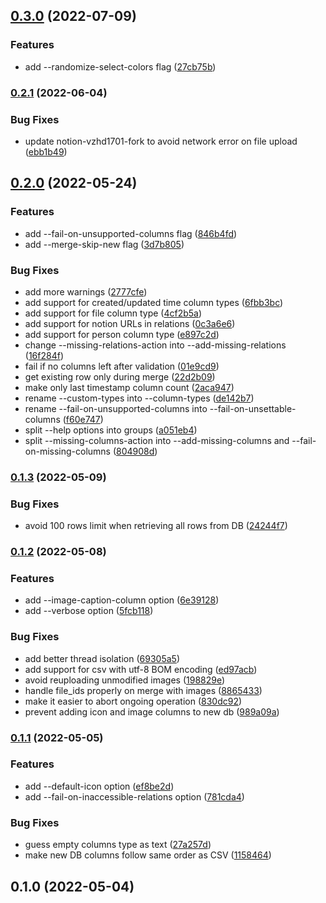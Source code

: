 ## [0.3.0](https://github.com/vzhd1701/csv2notion/compare/v0.2.1...v0.3.0) (2022-07-09)

### Features

- add --randomize-select-colors flag ([27cb75b](https://github.com/vzhd1701/csv2notion/commit/27cb75b25184a64d1c653f6bd25b920ef28ac8de))

### [0.2.1](https://github.com/vzhd1701/csv2notion/compare/v0.2.0...v0.2.1) (2022-06-04)

### Bug Fixes

- update notion-vzhd1701-fork to avoid network error on file upload ([ebb1b49](https://github.com/vzhd1701/csv2notion/commit/ebb1b49b6be7d8646406b5e21ebec50781f73907))

## [0.2.0](https://github.com/vzhd1701/csv2notion/compare/v0.1.3...v0.2.0) (2022-05-24)

### Features

- add --fail-on-unsupported-columns flag ([846b4fd](https://github.com/vzhd1701/csv2notion/commit/846b4fd2ba7bee6801bfe4da75c99a003f5f662f))
- add --merge-skip-new flag ([3d7b805](https://github.com/vzhd1701/csv2notion/commit/3d7b805385818a4a157064184f061f65af87a302))

### Bug Fixes

- add more warnings ([2777cfe](https://github.com/vzhd1701/csv2notion/commit/2777cfe17300519ca803c5b7cb35303162a68e5d))
- add support for created/updated time column types ([6fbb3bc](https://github.com/vzhd1701/csv2notion/commit/6fbb3bcb7a32736ee08b0c64f0d661d68dd75217))
- add support for file column type ([4cf2b5a](https://github.com/vzhd1701/csv2notion/commit/4cf2b5a86958a22510ffcff37797c4211e2a826b))
- add support for notion URLs in relations ([0c3a6e6](https://github.com/vzhd1701/csv2notion/commit/0c3a6e608bebd1875bf797ecb1b8809d56f54aa2))
- add support for person column type ([e897c2d](https://github.com/vzhd1701/csv2notion/commit/e897c2d3189c503e6d33e6d05d038d1eb130c1a9))
- change --missing-relations-action into --add-missing-relations ([16f284f](https://github.com/vzhd1701/csv2notion/commit/16f284fd7084ddfe5f2bd1acae21bdaff4bea1ae))
- fail if no columns left after validation ([01e9cd9](https://github.com/vzhd1701/csv2notion/commit/01e9cd9cef6306a0fa3b643afad4988a3d7471e1))
- get existing row only during merge ([22d2b09](https://github.com/vzhd1701/csv2notion/commit/22d2b094343a394cf0b149e79ac05e1aae078422))
- make only last timestamp column count ([2aca947](https://github.com/vzhd1701/csv2notion/commit/2aca9477fcff5c29f4082ea9f8ae4d62bb4a02c2))
- rename --custom-types into --column-types ([de142b7](https://github.com/vzhd1701/csv2notion/commit/de142b797029c529cb43e83af52bea068d1c3c26))
- rename --fail-on-unsupported-columns into --fail-on-unsettable-columns ([f60e747](https://github.com/vzhd1701/csv2notion/commit/f60e747b449fd09cc7103ce94f6e3bb6d5f0aa35))
- split --help options into groups ([a051eb4](https://github.com/vzhd1701/csv2notion/commit/a051eb48ce2140c15131aab232bdc32a70b8b6c3))
- split --missing-columns-action into --add-missing-columns and --fail-on-missing-columns ([804908d](https://github.com/vzhd1701/csv2notion/commit/804908d238fdbc51d04c4af9fcda1e6ff2fb11da))

### [0.1.3](https://github.com/vzhd1701/csv2notion/compare/v0.1.2...v0.1.3) (2022-05-09)

### Bug Fixes

- avoid 100 rows limit when retrieving all rows from DB ([24244f7](https://github.com/vzhd1701/csv2notion/commit/24244f7f1ea846f8ad810565b152249e6944b51c))

### [0.1.2](https://github.com/vzhd1701/csv2notion/compare/v0.1.1...v0.1.2) (2022-05-08)

### Features

- add --image-caption-column option ([6e39128](https://github.com/vzhd1701/csv2notion/commit/6e39128ed44afab581d39698913f87ddec21278a))
- add --verbose option ([5fcb118](https://github.com/vzhd1701/csv2notion/commit/5fcb118e2238b44c549c627d07ceda34b8a8158d))

### Bug Fixes

- add better thread isolation ([69305a5](https://github.com/vzhd1701/csv2notion/commit/69305a54323dfb9f2458b064802ab985ee3b69b4))
- add support for csv with utf-8 BOM encoding ([ed97acb](https://github.com/vzhd1701/csv2notion/commit/ed97acbc763137d13a8f4dff040173d5b96a7898))
- avoid reuploading unmodified images ([198829e](https://github.com/vzhd1701/csv2notion/commit/198829ebfb56f7fc03c0be618c23a24b8281960e))
- handle file_ids properly on merge with images ([8865433](https://github.com/vzhd1701/csv2notion/commit/886543345ed0347eb4756da57e744be669a86b5a))
- make it easier to abort ongoing operation ([830dc92](https://github.com/vzhd1701/csv2notion/commit/830dc922fae0590e630053ea19b1c5c4cfaa90b8))
- prevent adding icon and image columns to new db ([989a09a](https://github.com/vzhd1701/csv2notion/commit/989a09a3b48332c6479b448f8067da03ac41516d))

### [0.1.1](https://github.com/vzhd1701/csv2notion/compare/v0.1.0...v0.1.1) (2022-05-05)

### Features

- add --default-icon option ([ef8be2d](https://github.com/vzhd1701/csv2notion/commit/ef8be2dbf6e0fb1672a417720819bf50dee93e01))
- add --fail-on-inaccessible-relations option ([781cda4](https://github.com/vzhd1701/csv2notion/commit/781cda4630ab73350c33ce9673932ad90fb19171))

### Bug Fixes

- guess empty columns type as text ([27a257d](https://github.com/vzhd1701/csv2notion/commit/27a257d49ef46890f3a4e0af361ac64cbd525eea))
- make new DB columns follow same order as CSV ([1158464](https://github.com/vzhd1701/csv2notion/commit/1158464bc238717c45cef36371bad41f931805a6))

## 0.1.0 (2022-05-04)

